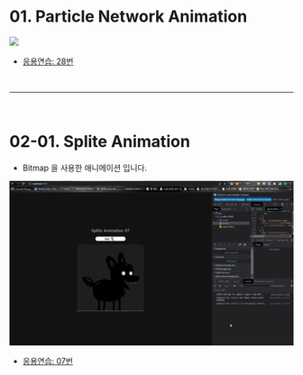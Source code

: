 # 01. Particle Network Animation

<img src="./readmeAssets/01%20Particle%20Network%20Animation.gif" width="700px"><br />

* [응용연습: 28번](https://github.com/Chocobe/-Study-HTMLCanvas/tree/master/03%20-%20Canvas%20%EC%9D%91%EC%9A%A9/03-01%20Particle%20Network%20Animation/%EC%97%B0%EC%8A%B5/28-%EC%97%B0%EC%8A%B5)



<br /><hr /><br />



# 02-01. Splite Animation

* Bitmap 을 사용한 애니메이션 입니다.

<img src="./readmeAssets/02-01%20Splite%20Animation.gif" width="700px"><br />

* [응용연습: 07번](https://github.com/Chocobe/-Study-HTMLCanvas/tree/master/03%20-%20Canvas%20%EC%9D%91%EC%9A%A9/03-02%20GameDevelopment/01%20SpliteAnimation/%EC%97%B0%EC%8A%B5/07-%EC%97%B0%EC%8A%B5)